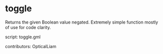 toggle
======

Returns the given Boolean value negated. Extremely simple
function mostly of use for code clarity.

script: toggle.gml

contributors: OpticalLiam
